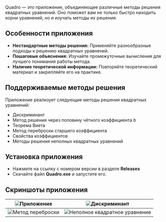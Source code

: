 Quadro — это приложение, объединяющее различные методы решения квадратных уравнений. Оно поможет вам не только быстро находить корни уравнений, но и изучать методы их решения.

## Особенности приложения

*   **Нестандартные методы решения:** Применяйте разнообразные подходы к решению квадратных уравнений.
*   **Пошаговые объяснения:** Изучайте промежуточные вычисления для лучшего понимания работы метода.
*   **Наличие теоретической информации:** Повторяйте теоретический материал и закрепляйте его на практике.

## Поддерживаемые методы решения

Приложение реализует следующие методы решения квадратных уравнений:
*   Дискриминант
*   Метод решения через половину чётного коэффициента *b*
*   Теорема Виета
*   Метод переброски старшего коэффициента
*   Свойства коэффициентов
*   Методы решения неполных квадратных уравнений

## Установка приложения
- Нажмите на ссылку с номером версии в разделе **Releases**
- Скачайте файл **Quadro.exe** и запустите его.

## Скриншоты приложения

| ![Приложение](https://github.com/user-attachments/assets/ea8581c9-684b-49ca-9a36-273be8bf347f) | ![Дискриминант](https://github.com/user-attachments/assets/d3bdb31c-49f3-4f1a-a0cc-a62bcbc7af2b) |
| --- | --- |
| ![Метод переброски](https://github.com/user-attachments/assets/88e64fc9-645d-48a9-9b48-9cc96bacdb3e) | ![Неполное квадратное уравнение](https://github.com/user-attachments/assets/93d63274-9b6c-4fe3-9275-83129e54ad17) |